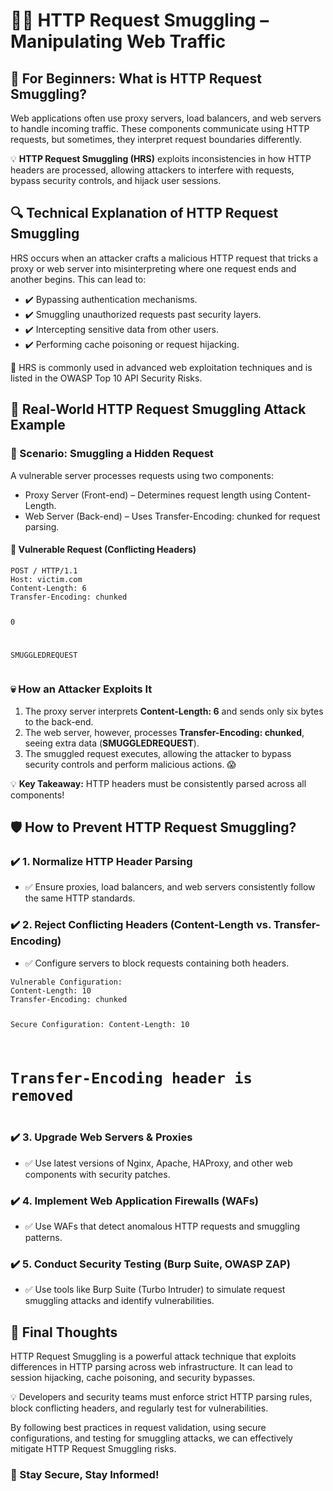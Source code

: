 <!DOCTYPE html>
<html lang="en">
<head>
  <meta charset="UTF-8">
  <meta name="viewport" content="width=device-width, initial-scale=1">
 
</head>
<body>

  <h1>🕵️‍♂️ HTTP Request Smuggling – Manipulating Web Traffic</h1>

  <h2>👶 For Beginners: What is HTTP Request Smuggling?</h2>
  <p>
    Web applications often use proxy servers, load balancers, and web servers to handle incoming traffic. These components communicate using HTTP requests, but sometimes, they interpret request boundaries differently.
  </p>

  <p>
    💡 <strong>HTTP Request Smuggling (HRS)</strong> exploits inconsistencies in how HTTP headers are processed, allowing attackers to interfere with requests, bypass security controls, and hijack user sessions.
  </p>

  <h2>🔍 Technical Explanation of HTTP Request Smuggling</h2>
  <p>
    HRS occurs when an attacker crafts a malicious HTTP request that tricks a proxy or web server into misinterpreting where one request ends and another begins. This can lead to:
  </p>

  <ul>
    <li>✔️ Bypassing authentication mechanisms.</li>
    <li>✔️ Smuggling unauthorized requests past security layers.</li>
    <li>✔️ Intercepting sensitive data from other users.</li>
    <li>✔️ Performing cache poisoning or request hijacking.</li>
  </ul>

  <div class="highlight">
    🚨 HRS is commonly used in advanced web exploitation techniques and is listed in the OWASP Top 10 API Security Risks.
  </div>

  <h2>🚨 Real-World HTTP Request Smuggling Attack Example</h2>
  <h3>📡 Scenario: Smuggling a Hidden Request</h3>
  <p>A vulnerable server processes requests using two components:</p>
  <ul>
    <li>Proxy Server (Front-end) – Determines request length using Content-Length.</li>
    <li>Web Server (Back-end) – Uses Transfer-Encoding: chunked for request parsing.</li>
  </ul>

  <h4>🚫 Vulnerable Request (Conflicting Headers)</h4>
  <pre><code>POST / HTTP/1.1
Host: victim.com
Content-Length: 6
Transfer-Encoding: chunked

0

SMUGGLEDREQUEST</code></pre>

  <h3>💀 How an Attacker Exploits It</h3>
  <ol>
    <li>The proxy server interprets <strong>Content-Length: 6</strong> and sends only six bytes to the back-end.</li>
    <li>The web server, however, processes <strong>Transfer-Encoding: chunked</strong>, seeing extra data (<strong>SMUGGLEDREQUEST</strong>).</li>
    <li>The smuggled request executes, allowing the attacker to bypass security controls and perform malicious actions. 😱</li>
  </ol>

  <div class="highlight">
    💡 <strong>Key Takeaway:</strong> HTTP headers must be consistently parsed across all components!
  </div>

  <h2>🛡️ How to Prevent HTTP Request Smuggling?</h2>

  <h3>✔️ 1. Normalize HTTP Header Parsing</h3>
  <ul>
    <li>✅ Ensure proxies, load balancers, and web servers consistently follow the same HTTP standards.</li>
  </ul>

  <h3>✔️ 2. Reject Conflicting Headers (Content-Length vs. Transfer-Encoding)</h3>
  <ul>
    <li>✅ Configure servers to block requests containing both headers.</li>
  </ul>
  <pre><code>Vulnerable Configuration:
Content-Length: 10
Transfer-Encoding: chunked

Secure Configuration:
Content-Length: 10
# Transfer-Encoding header is removed</code></pre>

  <h3>✔️ 3. Upgrade Web Servers & Proxies</h3>
  <ul>
    <li>✅ Use latest versions of Nginx, Apache, HAProxy, and other web components with security patches.</li>
  </ul>

  <h3>✔️ 4. Implement Web Application Firewalls (WAFs)</h3>
  <ul>
    <li>✅ Use WAFs that detect anomalous HTTP requests and smuggling patterns.</li>
  </ul>

  <h3>✔️ 5. Conduct Security Testing (Burp Suite, OWASP ZAP)</h3>
  <ul>
    <li>✅ Use tools like Burp Suite (Turbo Intruder) to simulate request smuggling attacks and identify vulnerabilities.</li>
  </ul>

  <h2>🚀 Final Thoughts</h2>
  <p>
    HTTP Request Smuggling is a powerful attack technique that exploits differences in HTTP parsing across web infrastructure. It can lead to session hijacking, cache poisoning, and security bypasses.
  </p>
  <p>
    💡 Developers and security teams must enforce strict HTTP parsing rules, block conflicting headers, and regularly test for vulnerabilities.
  </p>
  <p>
    By following best practices in request validation, using secure configurations, and testing for smuggling attacks, we can effectively mitigate HTTP Request Smuggling risks.
  </p>

  <h3>🔐 Stay Secure, Stay Informed!</h3>

</body>
</html>
